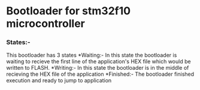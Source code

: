 # Bootloader for stm32f10 microcontroller

### States:-
This bootloader has 3 states
  *Waiting:- In this state the bootloader is waiting to recieve the first line of the application's HEX file which would be written to FLASH.
  *Writing:- In this state the bootloader is in the middle of recieving the HEX file of the application
  *Finished:- The bootloader finished execution and ready to jump to application
